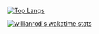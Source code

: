 
[![Top Langs](https://github-readme-stats.vercel.app/api/top-langs/?username=untillnesss&layout=compact&theme=dark)](https://github.com/untillnesss/)

[![willianrod's wakatime stats](https://github-readme-stats.vercel.app/api/wakatime?username=untillnesss)](https://github.com/untillnesss/)

